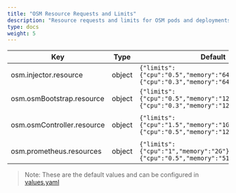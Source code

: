 ```yaml
---
title: "OSM Resource Requests and Limits"
description: "Resource requests and limits for OSM pods and deployments"
type: docs
weight: 5
---
```


| Key | Type | Default | Description |
|-----|------|---------|-------------|
| osm.injector.resource | object | `{"limits":{"cpu":"0.5","memory":"64M"},"requests":{"cpu":"0.3","memory":"64M"}}` | Sidecar injector's container resource parameters |
| osm.osmBootstrap.resource | object | `{"limits":{"cpu":"0.5","memory":"128M"},"requests":{"cpu":"0.3","memory":"128M"}}` | OSM bootstrap's container resource parameters |
| osm.osmController.resource | object | `{"limits":{"cpu":"1.5","memory":"1G"},"requests":{"cpu":"0.5","memory":"128M"}}` | OSM controller's container resource parameters. See https://docs.openservicemesh.io/docs/guides/ha_scale/scale/ for more details. |
| osm.prometheus.resources | object | `{"limits":{"cpu":"1","memory":"2G"},"requests":{"cpu":"0.5","memory":"512M"}}` | Prometheus's container resource parameters |

> Note: These are the default values and can be configured in [values.yaml](https://github.com/openservicemesh/osm/blob/release-v0.11/charts/osm/values.yaml)